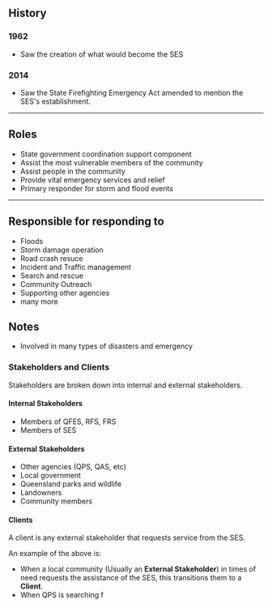 
## History

### 1962

- Saw the creation of what would become the SES

### 2014

- Saw the State Firefighting Emergency Act amended to mention the SES's establishment.

---
## Roles

- State government coordination support component
- Assist the most vulnerable members of the community
- Assist people in the community
- Provide vital emergency services and relief
- Primary responder for storm and flood events

---

## Responsible for responding to

- Floods
- Storm damage operation
- Road crash resuce
- Incident and Traffic management
- Search and rescue
- Community Outreach
- Supporting other agencies
- many more

## Notes

- Involved in many types of disasters and emergency

### Stakeholders and Clients

Stakeholders are broken down into internal and external stakeholders.

#### Internal Stakeholders

- Members of QFES, RFS, FRS
- Members of SES

#### External Stakeholders

- Other agencies (QPS, QAS, etc)
- Local government
- Queensland parks and wildlife
- Landowners
- Community members

#### Clients

A client is any external stakeholder that requests service from the SES.

An example of the above is:
- When a local community (Usually an **External Stakeholder**) in times of need requests the assistance of the SES, this transitions them to a **Client**.
- When QPS is searching f